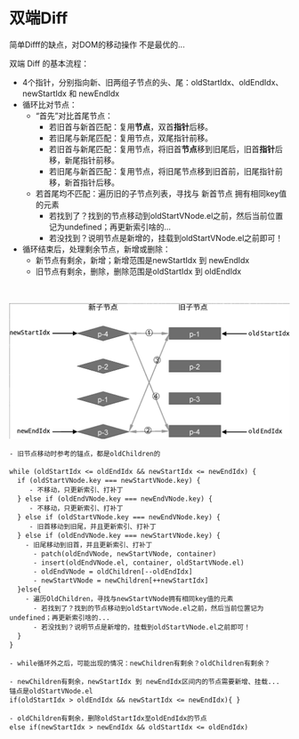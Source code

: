 # 双端Diff



简单Difff的缺点，对DOM的移动操作 不是最优的...

双端 Diff 的基本流程：
* 4个指针，分别指向新、旧两组子节点的头、尾：oldStartIdx、oldEndIdx、newStartIdx 和 newEndIdx  
* 循环比对节点：
  * “首先”对比首尾节点：
    * 若旧首与新首匹配：复用**节点**，双首**指针**后移。
    * 若旧尾与新尾匹配：复用节点，双尾指针前移。
    * 若旧首与新尾匹配：复用节点，将旧首**节点**移到旧尾后，旧首**指针**后移，新尾指针前移。
    * 若旧尾与新首匹配：复用节点，将旧尾节点移到旧首前，旧尾指针前移，新首指针后移。
  * 若首尾均不匹配：遍历旧的子节点列表，寻找与 新首节点 拥有相同key值的元素
      - 若找到了？找到的节点移动到oldStartVNode.el之前，然后当前位置记为undefined；再更新索引啥的...
      - 若没找到？说明节点是新增的，挂载到oldStartVNode.el之前即可！
* 循环结束后，处理剩余节点，新增或删除：
  * 新节点有剩余，新增；新增范围是newStartIdx 到 newEndIdx 
  * 旧节点有剩余，删除，删除范围是oldStartIdx 到 oldEndIdx 

<br/><br/>
![双端Diff](./icon/双端Diff.png)

```
- 旧节点移动时参考的锚点，都是oldChildren的

while (oldStartIdx <= oldEndIdx && newStartIdx <= newEndIdx) {
  if (oldStartVNode.key === newStartVNode.key) {
     - 不移动，只更新索引、打补丁
  } else if (oldEndVNode.key === newEndVNode.key) {
     - 不移动，只更新索引、打补丁
  } else if (oldStartVNode.key === newEndVNode.key) {
     - 旧首移动到旧尾，并且更新索引、打补丁
  } else if (oldEndVNode.key === newStartVNode.key) {
    - 旧尾移动到旧首，并且更新索引、打补丁
      - patch(oldEndVNode, newStartVNode, container)
      - insert(oldEndVNode.el, container, oldStartVNode.el)
      - oldEndVNode = oldChildren[--oldEndIdx]
      - newStartVNode = newChildren[++newStartIdx]
  }else{
    - 遍历OldChildren，寻找与newStartVNode拥有相同key值的元素
      - 若找到了？找到的节点移动到oldStartVNode.el之前，然后当前位置记为undefined；再更新索引啥的...
      - 若没找到？说明节点是新增的，挂载到oldStartVNode.el之前即可！
  }
}

- while循环外之后，可能出现的情况：newChildren有剩余？oldChildren有剩余？

- newChildren有剩余，newStartIdx 到 newEndIdx区间内的节点需要新增、挂载... 锚点是oldStartVNode.el
if(oldStartIdx > oldEndIdx && newStartIdx <= newEndIdx){ }

- oldChildren有剩余，删除oldStartIdx至oldEndIdx的节点
else if(newStartIdx > newEndIdx && oldStartIdx <= oldEndIdx)
```
